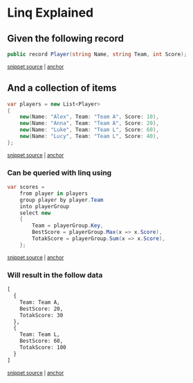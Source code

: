 # Linq Explained

## Given the following record

<!-- snippet: record -->
<a id='snippet-record'></a>
```cs
public record Player(string Name, string Team, int Score);
```
<sup><a href='/Sample/MarkdownSnippetsTests.cs#L41-L45' title='Snippet source file'>snippet source</a> | <a href='#snippet-record' title='Start of snippet'>anchor</a></sup>
<!-- endSnippet -->

## And a collection of items

<!-- snippet: collection -->
<a id='snippet-collection'></a>
```cs
var players = new List<Player>
{
    new(Name: "Alex", Team: "Team A", Score: 10),
    new(Name: "Anna", Team: "Team A", Score: 20),
    new(Name: "Luke", Team: "Team L", Score: 60),
    new(Name: "Lucy", Team: "Team L", Score: 40),
};
```
<sup><a href='/Sample/MarkdownSnippetsTests.cs#L9-L21' title='Snippet source file'>snippet source</a> | <a href='#snippet-collection' title='Start of snippet'>anchor</a></sup>
<!-- endSnippet -->


### Can be queried with linq using

<!-- snippet: query -->
<a id='snippet-query'></a>
```cs
var scores =
    from player in players
    group player by player.Team
    into playerGroup
    select new
    {
        Team = playerGroup.Key,
        BestScore = playerGroup.Max(x => x.Score),
        TotakScore = playerGroup.Sum(x => x.Score),
    };
```
<sup><a href='/Sample/MarkdownSnippetsTests.cs#L23-L36' title='Snippet source file'>snippet source</a> | <a href='#snippet-query' title='Start of snippet'>anchor</a></sup>
<!-- endSnippet -->


### Will result in the follow data

<!-- snippet: MarkdownSnippetsTests.MySnippet.verified.txt -->
<a id='snippet-MarkdownSnippetsTests.MySnippet.verified.txt'></a>
```txt
[
  {
    Team: Team A,
    BestScore: 20,
    TotakScore: 30
  },
  {
    Team: Team L,
    BestScore: 60,
    TotakScore: 100
  }
]
```
<sup><a href='/Sample/MarkdownSnippetsTests.MySnippet.verified.txt#L1-L12' title='Snippet source file'>snippet source</a> | <a href='#snippet-MarkdownSnippetsTests.MySnippet.verified.txt' title='Start of snippet'>anchor</a></sup>
<!-- endSnippet -->
